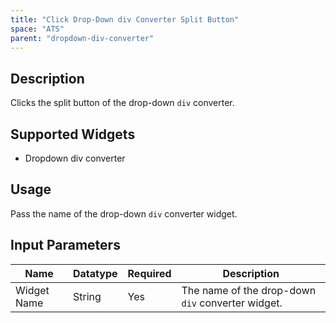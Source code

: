 ```yaml
---
title: "Click Drop-Down div Converter Split Button"
space: "ATS" 
parent: "dropdown-div-converter"
---
```

## Description
Clicks the split button of the drop-down `div` converter.

## Supported Widgets
 + Dropdown div converter

## Usage
Pass the name of the drop-down `div` converter widget.

## Input Parameters



Name | Datatype | Required | Description
---- | -------- | ------- |---------------
Widget Name | String | Yes | The name of the drop-down `div` converter widget.
